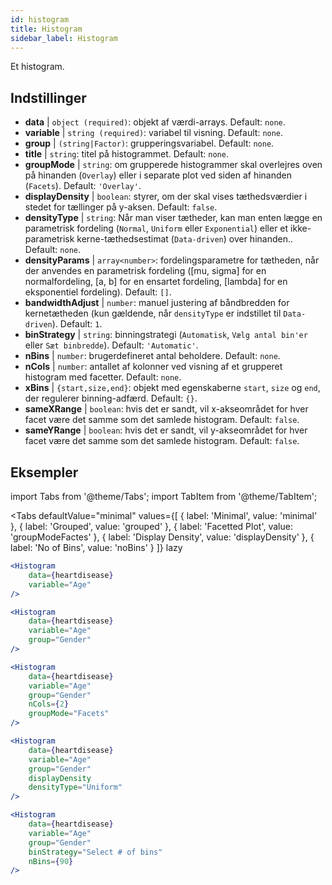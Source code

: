 ```yaml
---
id: histogram
title: Histogram
sidebar_label: Histogram
---
```


Et histogram.

## Indstillinger

* __data__ | `object (required)`: objekt af værdi-arrays. Default: `none`.
* __variable__ | `string (required)`: variabel til visning. Default: `none`.
* __group__ | `(string|Factor)`: grupperingsvariabel. Default: `none`.
* __title__ | `string`: titel på histogrammet. Default: `none`.
* __groupMode__ | `string`: om grupperede histogrammer skal overlejres oven på hinanden (`Overlay`) eller i separate plot ved siden af hinanden (`Facets`). Default: `'Overlay'`.
* __displayDensity__ | `boolean`: styrer, om der skal vises tæthedsværdier i stedet for tællinger på y-aksen. Default: `false`.
* __densityType__ | `string`: Når man viser tætheder, kan man enten lægge en parametrisk fordeling (`Normal`, `Uniform` eller `Exponential`) eller et ikke-parametrisk kerne-tæthedsestimat (`Data-driven`) over hinanden.. Default: `none`.
* __densityParams__ | `array<number>`: fordelingsparametre for tætheden, når der anvendes en parametrisk fordeling ([mu, sigma] for en normalfordeling, [a, b] for en ensartet fordeling, [lambda] for en eksponentiel fordeling). Default: `[]`.
* __bandwidthAdjust__ | `number`: manuel justering af båndbredden for kernetætheden (kun gældende, når `densityType` er indstillet til `Data-driven`). Default: `1`.
* __binStrategy__ | `string`: binningstrategi (`Automatisk`, `Vælg antal bin'er` eller `Sæt binbredde`). Default: `'Automatic'`.
* __nBins__ | `number`: brugerdefineret antal beholdere. Default: `none`.
* __nCols__ | `number`: antallet af kolonner ved visning af et grupperet histogram med facetter. Default: `none`.
* __xBins__ | `{start,size,end}`: objekt med egenskaberne `start`, `size` og `end`, der regulerer binning-adfærd. Default: `{}`.
* __sameXRange__ | `boolean`: hvis det er sandt, vil x-akseområdet for hver facet være det samme som det samlede histogram. Default: `false`.
* __sameYRange__ | `boolean`: hvis det er sandt, vil y-akseområdet for hver facet være det samme som det samlede histogram. Default: `false`.


## Eksempler

import Tabs from '@theme/Tabs';
import TabItem from '@theme/TabItem';

<Tabs
    defaultValue="minimal"
    values={[
        { label: 'Minimal', value: 'minimal' },
        { label: 'Grouped', value: 'grouped' },
        { label: 'Facetted Plot', value: 'groupModeFactes' },
        { label: 'Display Density', value: 'displayDensity' },
        { label: 'No of Bins', value: 'noBins' }
    ]}
    lazy
>

<TabItem value="minimal">

```jsx live
<Histogram 
    data={heartdisease} 
    variable="Age"
/>
```

</TabItem>

<TabItem value="grouped">

```jsx live
<Histogram 
    data={heartdisease} 
    variable="Age"
    group="Gender"
/>
```

</TabItem>

<TabItem value="groupModeFactes">

```jsx live
<Histogram 
    data={heartdisease} 
    variable="Age"
    group="Gender"
    nCols={2}
    groupMode="Facets"
/>
```

</TabItem>

<TabItem value="displayDensity">

```jsx live
<Histogram 
    data={heartdisease} 
    variable="Age"
    group="Gender"
    displayDensity 
    densityType="Uniform"
/>
```

</TabItem>

<TabItem value="noBins">

```jsx live
<Histogram 
    data={heartdisease} 
    variable="Age"
    group="Gender"
    binStrategy="Select # of bins"
    nBins={90}
/>
```

</TabItem>

</Tabs>
